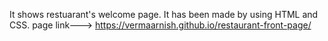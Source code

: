 It shows restuarant's welcome page.
It has been made by using HTML and CSS.
page link--->
https://vermaarnish.github.io/restaurant-front-page/
